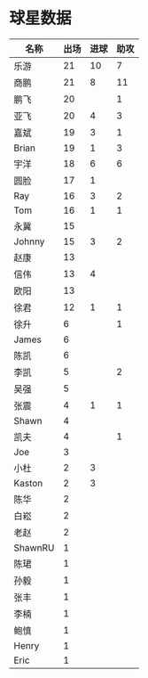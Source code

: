 # 球星数据



| 名称      | 出场 | 进球 | 助攻 |
| ------- | -- | -- | -- |
| 乐游      | 21 | 10 | 7  |
| 商鹏      | 21 | 8  | 11 |
| 鹏飞      | 20 |    | 1  |
| 亚飞      | 20 | 4  | 3  |
| 嘉斌      | 19 | 3  | 1  |
| Brian   | 19 | 1  | 3  |
| 宇洋      | 18 | 6  | 6  |
| 圆脸      | 17 | 1  |    |
| Ray     | 16 | 3  | 2  |
| Tom     | 16 | 1  | 1  |
| 永冀      | 15 |    |    |
| Johnny  | 15 | 3  | 2  |
| 赵康      | 13 |    |    |
| 信伟      | 13 | 4  |    |
| 欧阳      | 13 |    |    |
| 徐君      | 12 | 1  | 1  |
| 徐升      | 6  |    | 1  |
| James   | 6  |    |    |
| 陈凯      | 6  |    |    |
| 李凯      | 5  |    | 2  |
| 吴强      | 5  |    |    |
| 张震      | 4  | 1  | 1  |
| Shawn   | 4  |    |    |
| 凯夫      | 4  |    | 1  |
| Joe     | 3  |    |    |
| 小杜      | 2  | 3  |    |
| Kaston  | 2  | 3  |    |
| 陈华      | 2  |    |    |
| 白崧      | 2  |    |    |
| 老赵      | 2  |    |    |
| ShawnRU | 1  |    |    |
| 陈珺      | 1  |    |    |
| 孙毅      | 1  |    |    |
| 张丰      | 1  |    |    |
| 李楠      | 1  |    |    |
| 鲍慎      | 1  |    |    |
| Henry   | 1  |    |    |
| Eric    | 1  |    |    |
